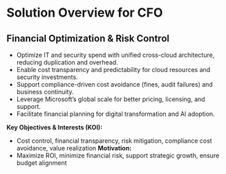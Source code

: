 # Solution Overview for CFO

## Financial Optimization & Risk Control
- Optimize IT and security spend with unified cross-cloud architecture, reducing duplication and overhead.
- Enable cost transparency and predictability for cloud resources and security investments.
- Support compliance-driven cost avoidance (fines, audit failures) and business continuity.
- Leverage Microsoft’s global scale for better pricing, licensing, and support.
- Facilitate financial planning for digital transformation and AI adoption.

**Key Objectives & Interests (KOI):**
- Cost control, financial transparency, risk mitigation, compliance cost avoidance, value realization
**Motivation:**
- Maximize ROI, minimize financial risk, support strategic growth, ensure budget alignment
